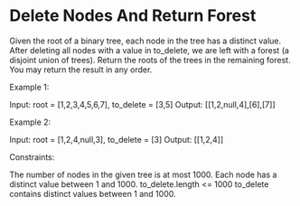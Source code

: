 # Delete Nodes And Return Forest

Given the root of a binary tree, each node in the tree has a distinct value.
After deleting all nodes with a value in to_delete, we are left with a forest (a disjoint union of trees).
Return the roots of the trees in the remaining forest. You may return the result in any order.

Example 1:

Input: root = [1,2,3,4,5,6,7], to_delete = [3,5]
Output: [[1,2,null,4],[6],[7]]

Example 2:

Input: root = [1,2,4,null,3], to_delete = [3]
Output: [[1,2,4]]

Constraints:

The number of nodes in the given tree is at most 1000.
Each node has a distinct value between 1 and 1000.
to_delete.length <= 1000
to_delete contains distinct values between 1 and 1000.
